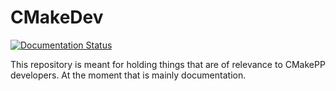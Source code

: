 # CMakeDev

[![Documentation Status](https://readthedocs.org/projects/cmakedev/badge/?version=latest)](https://cmakedev.readthedocs.io/en/latest/?badge=latest)

This repository is meant for holding things that are of relevance to CMakePP
developers. At the moment that is mainly documentation.
